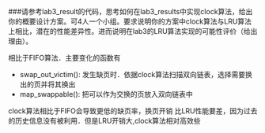 ###请参考lab3_result的代码，思考如何在lab3_results中实现clock算法，给出你的概要设计方案。可4人一个小组。要求说明你的方案中clock算法与LRU算法上相比，潜在的性能差异性。进而说明在lab3的LRU算法实现的可能性评价（给出理由）。

相比于FIFO算法．主要变化的函数有
- swap_out_victim(): 发生缺页时．依据clock算法扫描双向链表，选择需要换出的页并将其换出
- map_swappable(): 把可以作为交换的页放入双向链表中

clock算法相比于FIFO会导致更低的缺页率，换页开销
比LRU性能要差，因为过去的历史信息没有被利用．但是LRU开销大,clock算法相对高效些
